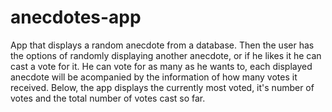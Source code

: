 # anecdotes-app
App that displays a random anecdote from a database. Then the user has the options of randomly displaying another anecdote, or if he likes it he can cast a vote for it. He can vote for as many as he wants to, each displayed anecdote will be acompanied by the information of how many votes it received. Below, the app displays the currently most voted, it's number of votes and the total number of votes cast so far.
